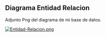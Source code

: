 ## Diagrama Entidad Relacion

Adjunto Png del diagrama de mi base de datos.

[![Entidad-Relacion.png](https://i.postimg.cc/15BhJqvf/Entidad-Relacion.png)](https://postimg.cc/hfX5GfWB)
